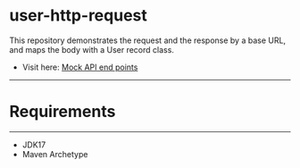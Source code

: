 # user-http-request
This repository demonstrates the request and the response by a base URL, and maps the body with a User record class.

- Visit here: [Mock API end points](https://jsonplaceholder.typicode.com/)

---

# **Requirements**

---

- JDK17
- Maven Archetype
